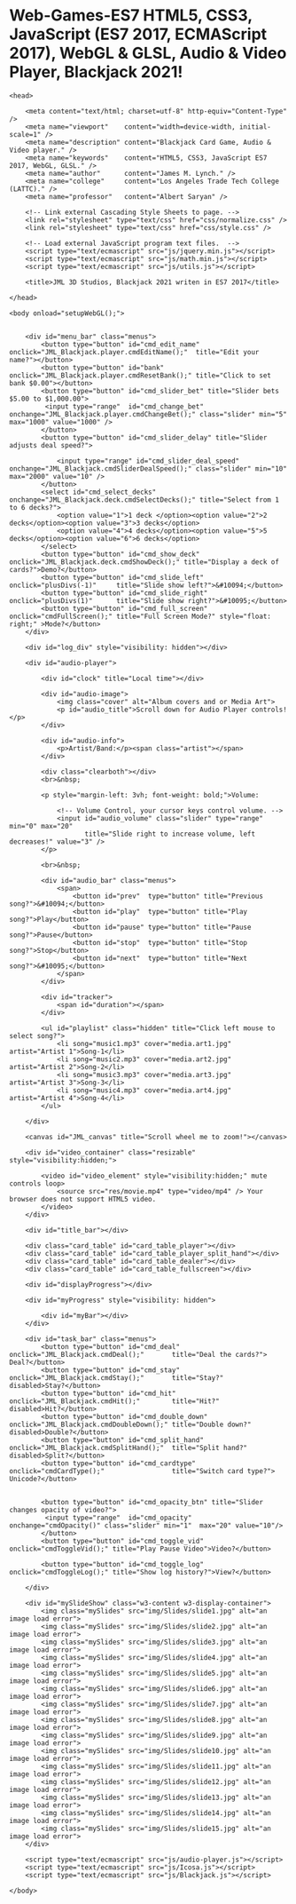 # Web-Games-ES7 HTML5, CSS3, JavaScript (ES7 2017, ECMAScript 2017), WebGL &amp; GLSL, Audio &amp; Video Player, Blackjack 2021!

<!DOCTYPE html>

<!--

	*****************************************************
	*  													*
	*	Author:		James Marion Lynch, CEO		 		*
    *   Corp.:      JML_3D_Studios                      *
	*  	Date:		02-17-2021                          *
	* 	Version:	Alpha 1.0.0.0                      	*
	* 	Title:		Audio, Blackjack, Video            	*
	*  	Filename:	Blackjack.html             			*
	* 	Language:	HTML5                          		*
	*                                                   *
	*****************************************************

	Notes: 
	
	This program scales with the window, so it is able
	to be played on any size screen, 100 inches diagonal,
	or down to your cell phone screen size. 
    
	I tested it on both my 43 inch TV HDMI cabled an Asus Rog String (Windows 10 Home) laptop,
	and my S21 Ultra Samsung 6.8 inch sreen, running Android 11 OS, 6 GB System RAM, 256 BG SSD.
	It uses viewport height, or viewport width for a way to size things in relation to screen.
	(vh = viewport height, vw = viewport width).
	Normally, people would use pixels, em, % or something else.
    like margin: 10px; this program says margin: 1vh;
	By using vh & vw, it scales with the browser, from 25% to 500% it all looks the same.
	The only downside of this is you cannot scale the window to zoom in or out.



	Dependencies:       		(Shown in load order.)
	Filenames:					Descriptions:

	Blackjack.html				The main HTML5 document (this file.)
	
	css/normalize.css			The Cascading Style Sheet (browsers all behave the same, found on github.com).
	css/style.css				The Cascading Style Sheet (specific, when fully devoloped, many style sheets will exist,
                                    so user can choose light or dark theme or other.
                                    This one file gives the entire game info on how to look and behave.)
	
	img/Cards/*.png				52 card images, example of a card filename image: Ace_Of_Hearts.png, Two_Of_Hearts.png, ...
                                Based on 4 suits and 13 types, numbered 0-3, 0-12.
                                Any card name is built from these 2 numbers and filename extension.
                                
	img/covers/media.art1.png	Audio music files for playlist (I included 4, but it accepts 10 easy).
    
    img/Slides/slide1.jpg
	img/Slides/slide2.jpg
	img/Slides/slide3.jpg
	img/Slides/slide4.jpg
	img/Slides/slide5.jpg
	img/Slides/slide6.jpg
	img/Slides/slide7.jpg		15 total background slides user can change with one button click
	
	jquery.min.js is free to use for anyone.
	js/jquery.min.js			Helper Utility library.
	
	I, James Marion Lynch, am said author of this MIT licensed code base.
	No frameworks are used, except to say one file that uses jquery.
	It is a collection of web pages, CSS, JavaScript99.5% of this code, written over a decade.
	wrote the 3D Graphics Library myself over a 10 year period.
	I used the JavaScript's (ES6) class keyword to create Vec3, Vec4, Mat4, Quat, Camera.
	All the classes inherit from the parent super class Float32Array[].
	Using the ES6 syntax and 2 keywords, we can inherit all the class behaviors.

	
	class Vec3 extends Float32Array
	{
		constructor(x = 0, y = 0, z = 0)
		{
		  super([x, y, z]);
		}

		// Accessors.
		get x() { return this[0]; }
		get y() { return this[1]; }
		get z() { return this[2]; }

		... many more methods, all the required ones.
		the file math.min.js is compressed, I will send anyone the uncompressed version.
		The file utils.js found in the /js/ folder is the mate to math.min.js.
		All programs in my collection use the same framework I created.
		Files normalize.css, style.css, jquery.min.js, math,min.js, utils.js,
		audio-player.js, Icosa.js, ... and more.

	}

	Notice 'this' self-reference is not used.
	If used, must appear after the super, it doesn't exist until that call.
	A call is made to the parent super class, along with the parameters.	
	This is how inheritance works, by getting a pointer to .prototype of parent.
	All the methods are stored on the .prototype object, not on the instance.
	This is done to keep the memory of each instance of an object down.
	
	NOTE: Every new class extends Object() so every class object has a common ancestor.
	This is how an array can hold all data types, they are all Object classes.
	Named a .prototype chain Vec3 has Object -- Float32Array[] -- Vec3().
	This is how all classes of Objects have a toString() function returning a string.
	To override Object.prototype.toString() method, add one to your class prototype.

	js/math.min.js

	js/utils.js					Utility Helper library, geometry for Platonic solids.
	js/audio-player.js			The Audio Player jQuery program.
	js/Icosa.js	 				WebGL codes, GLSL shader programs, geo data sets it gets from above.
	js/Blackjack.js				class definitions for Player, hand, Card, Deck & Blackjack.
	
	The movie is of my pet rat named: 'Blackie' who scampers about happy, as I spoil him.
	Therefore, the movie does not violate any Copyrights or Intellectual Property laws.
	
	res/movie.mp4				Place your file here of favorite movie.mp4
	
	The music files that come with the app are in the public domain.
	
	res/music1.mp3				Place your music.mp3 file in the folder named res = resources.
	res/music2.mp3				Place your music.mp3 file in the folder named res = resources.
	res/music3.mp3				Place your music.mp3 file in the folder named res = resources.
	res/music4.mp3				Place your music.mp3 file in the folder named res = resources.

    Here is a file packing list for you, aquired with a call to dir command,
	(from a dir.bat file I created, contents shown below.)
	
	dir /a:-d /s /b /o:n > "Dir list.txt"
	
	The output for dir is shown below:
	
	
	C:\Users\James Lynch>dir /?
	
	Displays a list of files and subdirectories in a directory.

	DIR [drive:][path][filename] [/A[[:]attributes]] [/B] [/C] [/D] [/L] [/N]
	  [/O[[:]sortorder]] [/P] [/Q] [/R] [/S] [/T[[:]timefield]] [/W] [/X] [/4]

	  [drive:][path][filename]
				  Specifies drive, directory, and/or files to list.

	  /A          Displays files with specified attributes.
	  attributes   D  Directories                R  Read-only files
				   H  Hidden files               A  Files ready for archiving
				   S  System files               I  Not content indexed files
				   L  Reparse Points             O  Offline files
				   -  Prefix meaning not
	  /B          Uses bare format (no heading information or summary).
	  /C          Display the thousand separator in file sizes.  This is the
				  default.  Use /-C to disable display of separator.
	  /D          Same as wide but files are list sorted by column.
	  /L          Uses lowercase.
	  /N          New long list format where filenames are on the far right.
	  /O          List by files in sorted order.
	  sortorder    N  By name (alphabetic)       S  By size (smallest first)
				   E  By extension (alphabetic)  D  By date/time (oldest first)
				   G  Group directories first    -  Prefix to reverse order
	  /P          Pauses after each screenful of information.
	  /Q          Display the owner of the file.
	  /R          Display alternate data streams of the file.
	  /S          Displays files in specified directory and all subdirectories.
	  /T          Controls which time field displayed or used for sorting
	  timefield   C  Creation
				  A  Last Access
				  W  Last Written
	  /W          Uses wide list format.
	  /X          This displays the short names generated for non-8dot3 file
				  names.  The format is that of /N with the short name inserted
				  before the long name. If no short name is present, blanks are
				  displayed in its place.
	  /4          Displays four-digit years

	Switches may be preset in the DIRCMD environment variable.  Override
	preset switches by prefixing any switch with - (hyphen)--for example, /-W.
	
	Output of the dir command shown below:
	
	Blackjack.html		(This file)
	Dir list.txt
	Dir.bat
	LICENSE
	README.md
	css\normalize.css
	css\style.css
	img\blackSquare.png
	img\li-img.png
	img\li-img-redSq.jpg
	img\whiteSquare.png
	img\Cards\Ace_of_clubs.png
	img\Cards\Ace_of_diamonds.png
	img\Cards\Ace_of_hearts.png
	img\Cards\ace_of_spades.png
	img\Cards\CardBack.jpg
	img\Cards\Eight_of_clubs.png
	img\Cards\Eight_of_diamonds.png
	img\Cards\Eight_of_hearts.png
	img\Cards\Eight_of_spades.png
	img\Cards\Five_of_clubs.png
	img\Cards\Five_of_diamonds.png
	img\Cards\Five_of_hearts.png
	img\Cards\Five_of_spades.png
	img\Cards\Four_of_clubs.png
	img\Cards\Four_of_diamonds.png
	img\Cards\Four_of_hearts.png
	img\Cards\Four_of_spades.png
	img\Cards\jack_of_clubs.png
	img\Cards\jack_of_diamonds.png
	img\Cards\jack_of_hearts.png
	img\Cards\jack_of_spades.png
	img\Cards\king_of_clubs.png
	img\Cards\king_of_diamonds.png
	img\Cards\king_of_hearts.png
	img\Cards\king_of_spades.png
	img\Cards\Nine_of_clubs.png
	img\Cards\Nine_of_diamonds.png
	img\Cards\Nine_of_hearts.png
	img\Cards\Nine_of_spades.png
	img\Cards\Queen_of_clubs.png
	img\Cards\Queen_of_diamonds.png
	img\Cards\Queen_of_hearts.png
	img\Cards\queen_of_spades.png
	img\Cards\Seven_of_clubs.png
	img\Cards\Seven_of_diamonds.png
	img\Cards\Seven_of_hearts.png
	img\Cards\Seven_of_spades.png
	img\Cards\Six_of_clubs.png
	img\Cards\Six_of_diamonds.png
	img\Cards\Six_of_hearts.png
	img\Cards\Six_of_spades.png
	img\Cards\Ten_of_clubs.png
	img\Cards\Ten_of_diamonds.png
	img\Cards\Ten_of_hearts.png
	img\Cards\Ten_of_spades.png
	img\Cards\Three_of_clubs.png
	img\Cards\Three_of_diamonds.png
	img\Cards\Three_of_hearts.png
	img\Cards\Three_of_spades.png
	img\Cards\Two_of_clubs.png
	img\Cards\Two_of_diamonds.png
	img\Cards\Two_of_hearts.png
	img\Cards\Two_of_spades.png
	img\covers\media.art1.jpg
	img\covers\media.art2.jpg
	img\covers\media.art3.jpg
	img\covers\media.art4.jpg
	img\Slides\slide1.jpg
	img\Slides\slide10.jpg
	img\Slides\slide11.jpg
	img\Slides\slide12.jpg
	img\Slides\slide13.jpg
	img\Slides\slide14.jpg
	img\Slides\slide15.jpg
	img\Slides\slide2.jpg
	img\Slides\slide3.jpg
	img\Slides\slide4.jpg
	img\Slides\slide5.jpg
	img\Slides\slide6.jpg
	img\Slides\slide7.jpg
	img\Slides\slide8.jpg
	img\Slides\slide9.jpg
	js\audio-player.js
	js\Blackjack.js
	js\Icosa.js
	js\jquery.min.js
	js\math.min.js
	js\utils.js
	res\movie.mp4
	res\music1.mp3
	res\music2.mp3
	res\music3.mp3
	res\music4.mp3


	The head element has meta data, links external Cascading Style Sheets & JavaScript.
	The <title>element</title> is mandatory per w3schools.com.
	
 -->

<html lang="en-US">

    <head>

        <meta content="text/html; charset=utf-8" http-equiv="Content-Type" />
        <meta name="viewport"    content="width=device-width, initial-scale=1" />
        <meta name="description" content="Blackjack Card Game, Audio & Video player." />
        <meta name="keywords"    content="HTML5, CSS3, JavaScript ES7 2017, WebGL, GLSL." />
        <meta name="author"      content="James M. Lynch." />
        <meta name="college"     content="Los Angeles Trade Tech College (LATTC)." />
		<meta name="professor"   content="Albert Saryan" />

		<!-- Link external Cascading Style Sheets to page. -->
        <link rel="stylesheet" type="text/css" href="css/normalize.css" />
        <link rel="stylesheet" type="text/css" href="css/style.css" />

		<!-- Load external JavaScript program text files.  -->
		<script type="text/ecmascript" src="js/jquery.min.js"></script>
        <script type="text/ecmascript" src="js/math.min.js"></script>
        <script type="text/ecmascript" src="js/utils.js"></script>

		<title>JML 3D Studios, Blackjack 2021 writen in ES7 2017</title>

    </head>

    <body onload="setupWebGL();">

		
        <div id="menu_bar" class="menus">
			<button type="button" id="cmd_edit_name"    onclick="JML_Blackjack.player.cmdEditName();"  title="Edit your name?"></button> 
			<button type="button" id="bank"             onclick="JML_Blackjack.player.cmdResetBank();" title="Click to set bank $0.00"></button>
            <button type="button" id="cmd_slider_bet" title="Slider bets $5.00 to $1,000.00">
			 <input type="range"  id="cmd_change_bet"  onchange="JML_Blackjack.player.cmdChangeBet();" class="slider" min="5" max="1000" value="1000" />
            </button>
            <button type="button" id="cmd_slider_delay" title="Slider adjusts deal speed?">

				<input type="range" id="cmd_slider_deal_speed" onchange="JML_Blackjack.cmdSliderDealSpeed();" class="slider" min="10" max="2000" value="10" />
            </button>
            <select id="cmd_select_decks" onchange="JML_Blackjack.deck.cmdSelectDecks();" title="Select from 1 to 6 decks?">
                <option value="1">1 deck </option><option value="2">2 decks</option><option value="3">3 decks</option>
				<option value="4">4 decks</option><option value="5">5 decks</option><option value="6">6 decks</option>
            </select>
			<button type="button" id="cmd_show_deck"   onclick="JML_Blackjack.deck.cmdShowDeck();" title="Display a deck of cards?">Demo?</button>
			<button type="button" id="cmd_slide_left"  onclick="plusDivs(-1)"     title="Slide show left?">&#10094;</button>  
			<button type="button" id="cmd_slide_right" onclick="plusDivs(1)"      title="Slide show right?">&#10095;</button>  
           	<button type="button" id="cmd_full_screen" onclick="cmdFullScreen();" title="Full Screen Mode?" style="float: right;" >Mode?</button>
        </div>

        <div id="log_div" style="visibility: hidden"></div>

		<div id="audio-player">
		
			<div id="clock" title="Local time"></div>
		
			<div id="audio-image">
				<img class="cover" alt="Album covers and or Media Art">
				<p id="audio_title">Scroll down for Audio Player controls!</p>
			</div>

            <div id="audio-info">
				<p>Artist/Band:</p><span class="artist"></span>		
            </div>
			
			<div class="clearboth"></div>
			<br>&nbsp;	
			
			<p style="margin-left: 3vh; font-weight: bold;">Volume:
			
				<!-- Volume Control, your cursor keys control volume. -->
				<input id="audio_volume" class="slider" type="range" min="0" max="20" 
					   title="Slide right to increase volume, left decreases!" value="3" />
			</p>
				   
			<br>&nbsp;

			<div id="audio_bar" class="menus">
				<span>
					<button id="prev"  type="button" title="Previous song?">&#10094;</button>
					<button id="play"  type="button" title="Play song?">Play</button>
					<button id="pause" type="button" title="Pause song?">Pause</button>
					<button id="stop"  type="button" title="Stop song?">Stop</button>
					<button id="next"  type="button" title="Next song?">&#10095;</button>
				</span>
			</div>

            <div id="tracker">
				<span id="duration"></span>
			</div>

			<ul id="playlist" class="hidden" title="Click left mouse to select song?">
				<li song="music1.mp3" cover="media.art1.jpg" artist="Artist 1">Song-1</li>
				<li song="music2.mp3" cover="media.art2.jpg" artist="Artist 2">Song-2</li>
				<li song="music3.mp3" cover="media.art3.jpg" artist="Artist 3">Song-3</li>
				<li song="music4.mp3" cover="media.art4.jpg" artist="Artist 4">Song-4</li>
			</ul>
			
		</div>

        <canvas id="JML_canvas" title="Scroll wheel me to zoom!"></canvas>

		<div id="video_container" class="resizable" style="visibility:hidden;">
		
			<video id="video_element" style="visibility:hidden;" mute controls loop>
				<source src="res/movie.mp4" type="video/mp4" /> Your browser does not support HTML5 video.
			</video>
		</div>

        <div id="title_bar"></div>

        <div class="card_table" id="card_table_player"></div>
        <div class="card_table" id="card_table_player_split_hand"></div>
        <div class="card_table" id="card_table_dealer"></div>
        <div class="card_table" id="card_table_fullscreen"></div>

		<div id="displayProgress"></div>

		<div id="myProgress" style="visibility: hidden">

			<div id="myBar"></div>
		</div>

        <div id="task_bar" class="menus">
            <button type="button" id="cmd_deal"        onclick="JML_Blackjack.cmdDeal();" 		title="Deal the cards?">      Deal?</button>	
            <button type="button" id="cmd_stay"        onclick="JML_Blackjack.cmdStay();"	 	title="Stay?"        disabled>Stay?</button>	
            <button type="button" id="cmd_hit"         onclick="JML_Blackjack.cmdHit();" 		title="Hit?"         disabled>Hit?</button>
            <button type="button" id="cmd_double_down" onclick="JML_Blackjack.cmdDoubleDown();" title="Double down?" disabled>Double?</button>
            <button type="button" id="cmd_split_hand"  onclick="JML_Blackjack.cmdSplitHand();"  title="Split hand?"  disabled>Split?</button>
            <button type="button" id="cmd_cardtype"    onclick="cmdCardType();"                 title="Switch card type?">    Unicode?</button>
            
            
			<button type="button" id="cmd_opacity_btn" title="Slider changes opacity of video?">
			 <input type="range"  id="cmd_opacity"  onchange="cmdOpacity()" class="slider" min="1"  max="20" value="10"/>
			</button>
            <button type="button" id="cmd_toggle_vid" onclick="cmdToggleVid();" title="Play Pause Video">Video?</button>
<!--  
      
      <button type="button" id="cmd_progress_bar" onclick="cmdProgressBar();" title="Progress Bar">Test</button>  
      <button type="button" id="cmd_get_gps"      onclick="cmdGetGPS();"      title="Get GPS location?">GPS?</button>
      
-->
      
            <button type="button" id="cmd_toggle_log" onclick="cmdToggleLog();" title="Show log history?">View?</button>
            
        </div>

		<div id="mySlideShow" class="w3-content w3-display-container">
			<img class="mySlides" src="img/Slides/slide1.jpg" alt="an image load error">
			<img class="mySlides" src="img/Slides/slide2.jpg" alt="an image load error">
			<img class="mySlides" src="img/Slides/slide3.jpg" alt="an image load error">
			<img class="mySlides" src="img/Slides/slide4.jpg" alt="an image load error">
			<img class="mySlides" src="img/Slides/slide5.jpg" alt="an image load error">
			<img class="mySlides" src="img/Slides/slide6.jpg" alt="an image load error">
			<img class="mySlides" src="img/Slides/slide7.jpg" alt="an image load error">
			<img class="mySlides" src="img/Slides/slide8.jpg" alt="an image load error">
			<img class="mySlides" src="img/Slides/slide9.jpg" alt="an image load error">
			<img class="mySlides" src="img/Slides/slide10.jpg" alt="an image load error">
			<img class="mySlides" src="img/Slides/slide11.jpg" alt="an image load error">
			<img class="mySlides" src="img/Slides/slide12.jpg" alt="an image load error">
			<img class="mySlides" src="img/Slides/slide13.jpg" alt="an image load error">
			<img class="mySlides" src="img/Slides/slide14.jpg" alt="an image load error">
			<img class="mySlides" src="img/Slides/slide15.jpg" alt="an image load error">
		</div>

		<script type="text/ecmascript" src="js/audio-player.js"></script>
		<script type="text/ecmascript" src="js/Icosa.js"></script>
        <script type="text/ecmascript" src="js/Blackjack.js"></script>

    </body>
</html>

